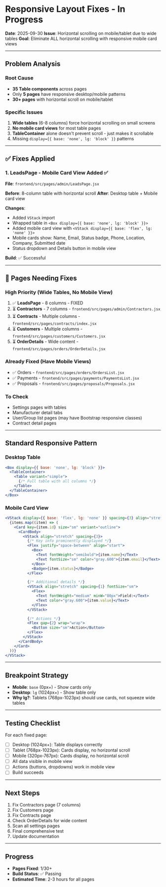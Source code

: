 # Responsive Layout Fixes - In Progress
**Date**: 2025-09-30
**Issue**: Horizontal scrolling on mobile/tablet due to wide tables
**Goal**: Eliminate ALL horizontal scrolling with responsive mobile card views

---

## Problem Analysis

### Root Cause
- **35 Table components** across pages
- Only **5 pages** have responsive desktop/mobile patterns
- **30+ pages** with horizontal scroll on mobile/tablet

### Specific Issues
1. **Wide tables** (6-8 columns) force horizontal scrolling on small screens
2. **No mobile card views** for most table pages
3. **TableContainer** alone doesn't prevent scroll - just makes it scrollable
4. Missing `display={{ base: 'none', lg: 'block' }}` patterns

---

## ✅ Fixes Applied

### 1. LeadsPage - Mobile Card View Added ✅
**File**: `frontend/src/pages/admin/LeadsPage.jsx`

**Before**: 8-column table with horizontal scroll
**After**: Desktop table + Mobile card view

**Changes**:
- Added `VStack` import
- Wrapped table in `<Box display={{ base: 'none', lg: 'block' }}>`
- Added mobile card view with `<VStack display={{ base: 'flex', lg: 'none' }}>`
- Mobile cards show: Name, Email, Status badge, Phone, Location, Company, Submitted date
- Status dropdown and Details button in mobile view

**Build**: ✅ Successful

---

## 🔧 Pages Needing Fixes

### High Priority (Wide Tables, No Mobile View)

1. ✅ **LeadsPage** - 8 columns - FIXED
2. ⏳ **Contractors** - 7 columns - `frontend/src/pages/admin/Contractors.jsx`
3. ⏳ **Contracts** - Multiple columns - `frontend/src/pages/contracts/index.jsx`
4. ⏳ **Customers** - Multiple columns - `frontend/src/pages/customers/Customers.jsx`
5. ⏳ **OrderDetails** - Wide content - `frontend/src/pages/orders/OrderDetails.jsx`

### Already Fixed (Have Mobile Views)
- ✅ Orders - `frontend/src/pages/orders/OrdersList.jsx`
- ✅ Payments - `frontend/src/pages/payments/PaymentsList.jsx`
- ✅ Proposals - `frontend/src/pages/proposals/Proposals.jsx`

### To Check
- Settings pages with tables
- Manufacturer detail tabs
- User/Group list pages (may have Bootstrap responsive classes)
- Contract detail pages

---

## Standard Responsive Pattern

### Desktop Table
```jsx
<Box display={{ base: 'none', lg: 'block' }}>
  <TableContainer>
    <Table variant="simple">
      {/* Full table with all columns */}
    </Table>
  </TableContainer>
</Box>
```

### Mobile Card View
```jsx
<VStack display={{ base: 'flex', lg: 'none' }} spacing={3} align="stretch">
  {items.map((item) => (
    <Card key={item.id} size="sm" variant="outline">
      <CardBody>
        <VStack align="stretch" spacing={3}>
          {/* Key info prominently displayed */}
          <Flex justify="space-between" align="start">
            <Box>
              <Text fontWeight="semibold">{item.name}</Text>
              <Text fontSize="sm" color="gray.600">{item.email}</Text>
            </Box>
            <Badge>{item.status}</Badge>
          </Flex>

          {/* Additional details */}
          <VStack align="stretch" spacing={1} fontSize="sm">
            <Flex>
              <Text fontWeight="medium" minW="80px">Field:</Text>
              <Text color="gray.600">{item.value}</Text>
            </Flex>
          </VStack>

          {/* Actions */}
          <Flex gap={2} wrap="wrap">
            <Button size="sm">Action</Button>
          </Flex>
        </VStack>
      </CardBody>
    </Card>
  ))}
</VStack>
```

---

## Breakpoint Strategy

- **Mobile**: `base` (0px+) - Show cards only
- **Desktop**: `lg` (1024px+) - Show table only
- **Why lg?**: Tablets (768px-1023px) should use cards, not squeeze wide tables

---

## Testing Checklist

For each fixed page:
- [ ] Desktop (1024px+): Table displays correctly
- [ ] Tablet (768px-1023px): Cards display, no horizontal scroll
- [ ] Mobile (320px-767px): Cards display, no horizontal scroll
- [ ] All data visible in mobile view
- [ ] Actions (buttons, dropdowns) work in mobile view
- [ ] Build succeeds

---

## Next Steps

1. Fix Contractors page (7 columns)
2. Fix Customers page
3. Fix Contracts page
4. Check OrderDetails for wide content
5. Scan all settings pages
6. Final comprehensive test
7. Update documentation

---

## Progress

- **Pages Fixed**: 1/30+
- **Build Status**: ✅ Passing
- **Estimated Time**: 2-3 hours for all pages
